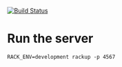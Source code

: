 [![Build Status](https://travis-ci.org/uqbar-project/mumuki-plunit-server.svg)](https://travis-ci.org/uqbar-project/mumuki-plunit-server)

# Run the server

```
RACK_ENV=development rackup -p 4567
```




